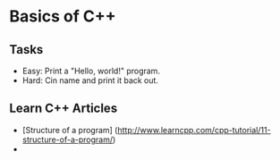 # Basics of C++
## Tasks
* Easy: Print a "Hello, world!" program.
* Hard: Cin name and print it back out.
## Learn C++ Articles
* [Structure of a program] (http://www.learncpp.com/cpp-tutorial/11-structure-of-a-program/)
* 